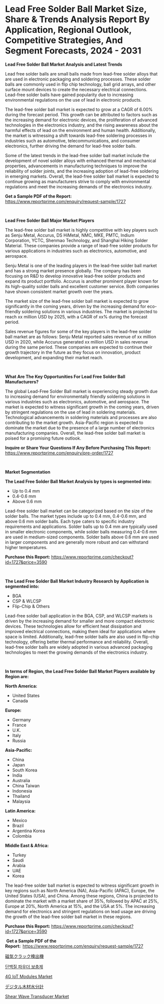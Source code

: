 <p><h1>Lead Free Solder Ball Market Size, Share & Trends Analysis Report By Application, Regional Outlook, Competitive Strategies, And Segment Forecasts, 2024 - 2031</h1></p><p><strong>Lead Free Solder Ball Market Analysis and Latest Trends</strong></p>
<p><p>Lead free solder balls are small balls made from lead-free solder alloys that are used in electronic packaging and soldering processes. These solder balls are commonly used in flip chip technology, ball grid arrays, and other surface mount devices to create the necessary electrical connections. Lead-free solder balls have gained popularity due to increasing environmental regulations on the use of lead in electronic products.</p><p>The lead-free solder ball market is expected to grow at a CAGR of 6.00% during the forecast period. This growth can be attributed to factors such as the increasing demand for electronic devices, the proliferation of advanced technologies in the electronics industry, and the rising awareness about the harmful effects of lead on the environment and human health. Additionally, the market is witnessing a shift towards lead-free soldering processes in industries such as automotive, telecommunications, and consumer electronics, further driving the demand for lead-free solder balls.</p><p>Some of the latest trends in the lead-free solder ball market include the development of novel solder alloys with enhanced thermal and mechanical properties, advancements in manufacturing techniques to improve the reliability of solder joints, and the increasing adoption of lead-free soldering in emerging markets. Overall, the lead-free solder ball market is expected to continue growing as manufacturers strive to comply with environmental regulations and meet the increasing demands of the electronics industry.</p></p>
<p><strong>Get a Sample PDF of the Report:&nbsp;</strong> <a href="https://www.reportprime.com/enquiry/request-sample/1727">https://www.reportprime.com/enquiry/request-sample/1727</a></p>
<p>&nbsp;</p>
<p><strong>Lead Free Solder Ball Major Market Players</strong></p>
<p><p>The lead-free solder ball market is highly competitive with key players such as Senju Metal, Accurus, DS HiMetal, NMC, MKE, PMTC, Indium Corporation, YCTC, Shenmao Technology, and Shanghai Hiking Solder Material. These companies provide a range of lead-free solder products for various applications in industries such as electronics, automotive, and aerospace.</p><p>Senju Metal is one of the leading players in the lead-free solder ball market and has a strong market presence globally. The company has been focusing on R&D to develop innovative lead-free solder products and expand its product portfolio. Accurus is another prominent player known for its high-quality solder balls and excellent customer service. Both companies have shown consistent market growth over the years.</p><p>The market size of the lead-free solder ball market is expected to grow significantly in the coming years, driven by the increasing demand for eco-friendly soldering solutions in various industries. The market is projected to reach xx million USD by 2025, with a CAGR of xx% during the forecast period.</p><p>Sales revenue figures for some of the key players in the lead-free solder ball market are as follows: Senju Metal reported sales revenue of xx million USD in 2020, while Accurus generated xx million USD in sales revenue during the same period. These companies are expected to continue their growth trajectory in the future as they focus on innovation, product development, and expanding their market reach.</p></p>
<p>&nbsp;</p>
<p><strong>What Are The Key Opportunities For Lead Free Solder Ball Manufacturers?</strong></p>
<p><p>The global Lead-Free Solder Ball market is experiencing steady growth due to increasing demand for environmentally friendly soldering solutions in various industries such as electronics, automotive, and aerospace. The market is expected to witness significant growth in the coming years, driven by stringent regulations on the use of lead in soldering materials. Technological advancements in soldering materials and processes are also contributing to the market growth. Asia-Pacific region is expected to dominate the market due to the presence of a large number of electronics manufacturing companies. Overall, the lead-free solder ball market is poised for a promising future outlook.</p></p>
<p><strong>Inquire or Share Your Questions If Any Before Purchasing This Report:</strong> <a href="https://www.reportprime.com/enquiry/pre-order/1727">https://www.reportprime.com/enquiry/pre-order/1727</a></p>
<p>&nbsp;</p>
<p><strong>Market Segmentation</strong></p>
<p><strong>The Lead Free Solder Ball Market Analysis by types is segmented into:</strong></p>
<p><ul><li>Up to 0.4 mm</li><li>0.4-0.6 mm</li><li>Above 0.6 mm</li></ul></p>
<p><p>Lead-free solder ball market can be categorized based on the size of the solder balls. The market types include up to 0.4 mm, 0.4-0.6 mm, and above 0.6 mm solder balls. Each type caters to specific industry requirements and applications. Solder balls up to 0.4 mm are typically used in smaller electronic components, while solder balls measuring 0.4-0.6 mm are used in medium-sized components. Solder balls above 0.6 mm are used in larger components and are generally more robust and can withstand higher temperatures.</p></p>
<p><strong>Purchase this Report:&nbsp;</strong><a href="https://www.reportprime.com/checkout?id=1727&price=3590">https://www.reportprime.com/checkout?id=1727&price=3590</a></p>
<p>&nbsp;</p>
<p><strong>The Lead Free Solder Ball Market Industry Research by Application is segmented into:</strong></p>
<p><ul><li>BGA</li><li>CSP & WLCSP</li><li>Flip-Chip & Others</li></ul></p>
<p><p>Lead-free solder ball application in the BGA, CSP, and WLCSP markets is driven by the increasing demand for smaller and more compact electronic devices. These technologies allow for efficient heat dissipation and improved electrical connections, making them ideal for applications where space is limited. Additionally, lead-free solder balls are also used in flip-chip technology, offering better thermal performance and reliability. Overall, lead-free solder balls are widely adopted in various advanced packaging technologies to meet the growing demands of the electronics industry.</p></p>
<p>&nbsp;</p>
<p><strong>In terms of Region, the Lead Free Solder Ball Market Players available by Region are:</strong></p>
<p>
    <p> <strong> North America: </strong>
        <ul>
            <li>United States</li>
            <li>Canada</li>
        </ul>
        </p> 
    <p> <strong> Europe: </strong>
        <ul>
            <li>Germany</li>
            <li>France</li>
            <li>U.K.</li>
            <li>Italy</li>
            <li>Russia</li>
        </ul>
        </p> 
    <p> <strong> Asia-Pacific: </strong>
        <ul>
            <li>China</li>
            <li>Japan</li>
            <li>South Korea</li>
            <li>India</li>
            <li>Australia</li>
            <li>China Taiwan</li>
            <li>Indonesia</li>
            <li>Thailand</li>
            <li>Malaysia</li>
        </ul>
        </p> 
    <p> <strong> Latin America: </strong>
        <ul>
            <li>Mexico</li>
            <li>Brazil</li>
            <li>Argentina Korea</li>
            <li>Colombia</li>
        </ul>
        </p> 
    <p> <strong> Middle East & Africa: </strong>
        <ul>
            <li>Turkey</li>
            <li>Saudi</li>
            <li>Arabia</li>
            <li>UAE</li>
            <li>Korea</li>
        </ul>
    </p>
    </p>
<p><p>The lead-free solder ball market is expected to witness significant growth in key regions such as North America (NA), Asia-Pacific (APAC), Europe, the United States (USA), and China. Among these regions, China is projected to dominate the market with a market share of 35%, followed by APAC at 25%, Europe at 20%, North America at 15%, and the USA at 5%. The increasing demand for electronics and stringent regulations on lead usage are driving the growth of the lead-free solder ball market in these regions.</p></p>
<p><strong>Purchase this Report: </strong><a href="https://www.reportprime.com/checkout?id=1727&price=3590">https://www.reportprime.com/checkout?id=1727&price=3590</a></p>
<p>&nbsp;<strong>Get a Sample PDF of the Report:&nbsp;&nbsp;</strong><a href="https://www.reportprime.com/enquiry/request-sample/1727">https://www.reportprime.com/enquiry/request-sample/1727</a></p>
<p><strong></strong></p>
<p><p><a href="https://github.com/JacksonWiza1924/Market-Research-Report-List-1/blob/main/754405410093.md">磁気クラック検出機</a></p><p><a href="https://github.com/RichardLueilwitz787/Market-Research-Report-List-1/blob/main/92462089489.md">단백질 파우더 보충제</a></p><p><a href="https://github.com/timeliteaut/Market-Research-Report-List-2/blob/main/4g-iot-modules-market.md">4G IoT Modules Market</a></p><p><a href="https://github.com/Calvi3ynJerde867/Market-Research-Report-List-1/blob/main/733282010092.md">デジタル木材水分計</a></p><p><a href="https://github.com/bobicer/Market-Research-Report-List-2/blob/main/shear-wave-transducer-market.md">Shear Wave Transducer Market</a></p></p>